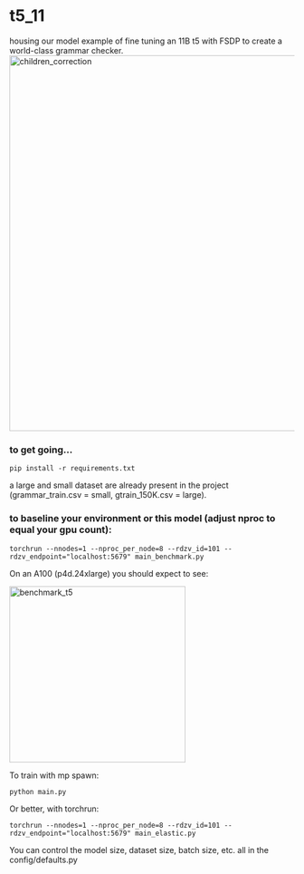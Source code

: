 # t5_11
housing our model example of fine tuning an 11B t5 with FSDP to create a world-class grammar checker.
<img width="663" alt="children_correction" src="https://user-images.githubusercontent.com/46302957/165164090-5421958f-8ac5-49dc-b8f1-50cd6f26047a.png">


### to get going...
~~~ 
pip install -r requirements.txt
~~~

a large and small dataset are already present in the project (grammar_train.csv = small, gtrain_150K.csv = large). 

### to baseline your environment or this model (adjust nproc to equal your gpu count):
~~~
torchrun --nnodes=1 --nproc_per_node=8 --rdzv_id=101 --rdzv_endpoint="localhost:5679" main_benchmark.py  
~~~

On an A100 (p4d.24xlarge) you should expect to see:

<img width="311" alt="benchmark_t5" src="https://user-images.githubusercontent.com/46302957/169574633-e3563cf7-c30c-4bf1-8a98-7c99a621f228.png">


To train with mp spawn:
~~~
python main.py
~~~

Or better, with torchrun:
~~~
torchrun --nnodes=1 --nproc_per_node=8 --rdzv_id=101 --rdzv_endpoint="localhost:5679" main_elastic.py  
~~~

You can control the model size, dataset size, batch size, etc. all in the config/defaults.py
